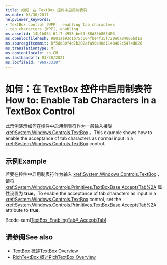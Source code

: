 ```yaml
---
title: 如何：在 TextBox 控件中启用制表符
ms.date: 03/30/2017
helpviewer_keywords:
- TextBox control [WPF], enabling tab characters
- tab characters [WPF], enabling
ms.assetid: 14b1b064-61f7-4958-be63-88d85b868d03
ms.openlocfilehash: 9a01ae93d1b75c604fbe4f15f720e0a84086bd1a
ms.sourcegitcommit: bf5dd80f4d7b202afa90e90d1148402c5474d826
ms.translationtype: MT
ms.contentlocale: zh-CN
ms.lasthandoff: 03/30/2021
ms.locfileid: "96973318"
---
```

# <a name="how-to-enable-tab-characters-in-a-textbox-control"></a><span data-ttu-id="a4cb1-102">如何：在 TextBox 控件中启用制表符</span><span class="sxs-lookup"><span data-stu-id="a4cb1-102">How to: Enable Tab Characters in a TextBox Control</span></span>
<span data-ttu-id="a4cb1-103">此示例演示如何在控件中启用制表符作为一般输入接受 <xref:System.Windows.Controls.TextBox> 。</span><span class="sxs-lookup"><span data-stu-id="a4cb1-103">This example shows how to enable the acceptance of tab characters as normal input in a <xref:System.Windows.Controls.TextBox> control.</span></span>  
  
## <a name="example"></a><span data-ttu-id="a4cb1-104">示例</span><span class="sxs-lookup"><span data-stu-id="a4cb1-104">Example</span></span>  
 <span data-ttu-id="a4cb1-105">若要在控件中启用制表符作为输入 <xref:System.Windows.Controls.TextBox> ，请将 <xref:System.Windows.Controls.Primitives.TextBoxBase.AcceptsTab%2A> 属性设置为 **true**。</span><span class="sxs-lookup"><span data-stu-id="a4cb1-105">To enable the acceptance of tab characters as input in a <xref:System.Windows.Controls.TextBox> control, set the <xref:System.Windows.Controls.Primitives.TextBoxBase.AcceptsTab%2A> attribute to **true**.</span></span>  
  
 [!code-xaml[TextBox_EnablingTab#_AcceptsTab](~/samples/snippets/csharp/VS_Snippets_Wpf/TextBox_EnablingTab/CS/Window1.xaml#_acceptstab)]  
  
## <a name="see-also"></a><span data-ttu-id="a4cb1-106">请参阅</span><span class="sxs-lookup"><span data-stu-id="a4cb1-106">See also</span></span>

- [<span data-ttu-id="a4cb1-107">TextBox 概述</span><span class="sxs-lookup"><span data-stu-id="a4cb1-107">TextBox Overview</span></span>](textbox-overview.md)
- [<span data-ttu-id="a4cb1-108">RichTextBox 概述</span><span class="sxs-lookup"><span data-stu-id="a4cb1-108">RichTextBox Overview</span></span>](richtextbox-overview.md)
